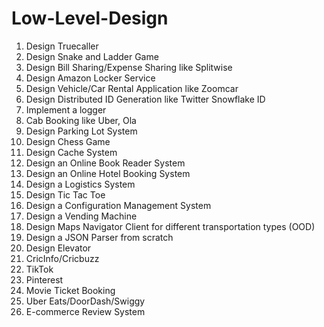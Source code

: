 # Low-Level-Design

1. Design Truecaller
2. Design Snake and Ladder Game
3. Design Bill Sharing/Expense Sharing like Splitwise
4. Design Amazon Locker Service
5. Design Vehicle/Car Rental Application like Zoomcar
6. Design Distributed ID Generation like Twitter Snowflake ID
7. Implement a logger
8. Cab Booking like Uber, Ola
9. Design Parking Lot System
10. Design Chess Game
11. Design Cache System
12. Design an Online Book Reader System
13. Design an Online Hotel Booking System
14. Design a Logistics System
15. Design Tic Tac Toe
16. Design a Configuration Management System
17. Design a Vending Machine
18. Design Maps Navigator Client for different transportation types (OOD)
19. Design a JSON Parser from scratch
20. Design Elevator
21. CricInfo/Cricbuzz
22. TikTok
23. Pinterest
24. Movie Ticket Booking
25. Uber Eats/DoorDash/Swiggy
26. E-commerce Review System

